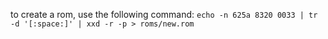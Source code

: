 to create a rom, use the following command:
`echo -n 625a 8320 0033 | tr -d '[:space:]' | xxd -r -p > roms/new.rom`
